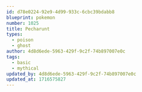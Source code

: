 ```yaml
---
id: d78e0224-92e9-4d99-933c-6cbc39bdabb8
blueprint: pokemon
number: 1025
title: Pecharunt
types:
  - poison
  - ghost
author: 4d8d6ede-5963-429f-9c2f-74b897007e0c
tags:
  - basic
  - mythical
updated_by: 4d8d6ede-5963-429f-9c2f-74b897007e0c
updated_at: 1716575827
---
```


